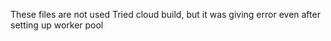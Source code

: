 These files are not used
Tried cloud build, but it was giving error even after setting up worker pool

